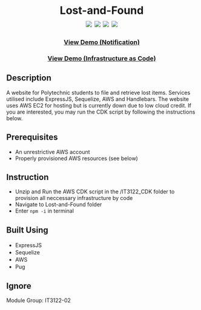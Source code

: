 <div align=center>
    <h1>Lost-and-Found
    <br>
        <img src="https://img.shields.io/static/v1?label=&message=expressjs&color=000000&style=for-the-badge&logo=express&logoColor=whiet&logoWidth=&labelColor=&link=">
        <img src="https://img.shields.io/static/v1?label=&message=sequelize&color=52B0E7&style=for-the-badge&logo=typescript&logoColor=white&logoWidth=&labelColor=&link=">
        <img src="https://img.shields.io/static/v1?label=&message=AWS&color=232F3E&style=for-the-badge&logo=amazonaws&logoColor=white&logoWidth=&labelColor=&link=">
        <img src="https://img.shields.io/static/v1?label=&message=Pug&color=A86454&style=for-the-badge&logo=pug&logoColor=white&logoWidth=&labelColor=&link=">
        <br>
    </h1>
	<h3><b><a href="https://www.youtube.com/watch?v=4UNfe44Vjfk">View Demo (Notification)</a></b></h3>
 	<h3><b><a href="https://www.youtube.com/watch?v=O4q2BlnYkHE">View Demo (Infrastructure as Code)</a></b></h3>
</div>

## Description

A website for Polytechnic students to file and retrieve lost items. Services utilised include ExpressJS, Sequelize, AWS and Handlebars.
The website uses AWS EC2 for hosting but is currently down due to low cloud credit.
If you are interested, you may run the CDK script by following the instructions below.

## Prerequisites
- An unrestrictive AWS account
- Properly provisioned AWS resources (see below)

## Instruction

- Unzip and Run the AWS CDK script in the /IT3122_CDK folder to provision all neccessary infrastructure by code
- Navigate to Lost-and-Found folder
- Enter <code>npm -i</code> in terminal

## Built Using

- ExpressJS <img height="16" width="16" src="https://cdn.simpleicons.org/express" />
- Sequelize <img height="16" width="16" src="https://cdn.simpleicons.org/sequelize" />
- AWS <img height="16" width="16" src="https://cdn.simpleicons.org/amazonaws" />
- Pug <img height="16" width="16" src="https://cdn.simpleicons.org/pug"/>


## Ignore

Module Group: IT3122-02
